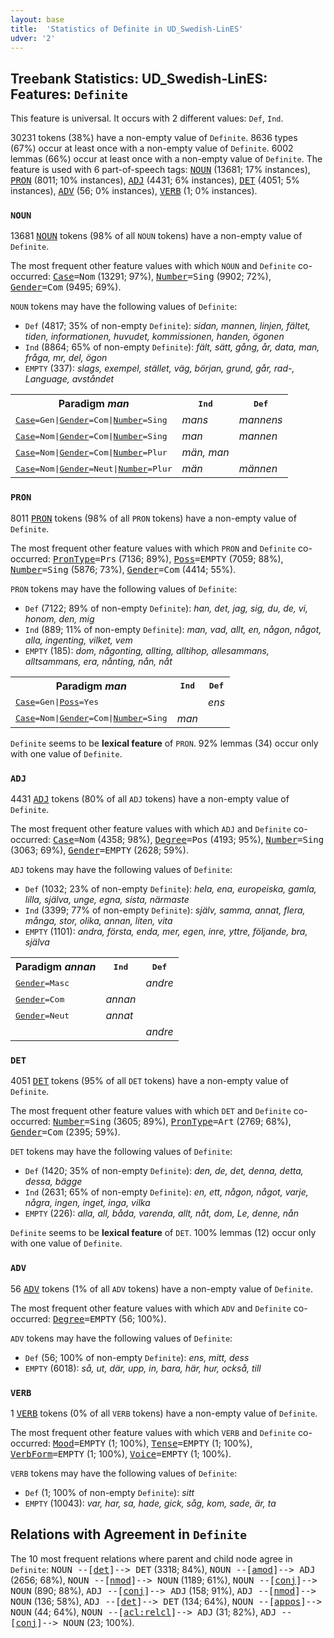 ```yaml
---
layout: base
title:  'Statistics of Definite in UD_Swedish-LinES'
udver: '2'
---
```


## Treebank Statistics: UD_Swedish-LinES: Features: `Definite`

This feature is universal.
It occurs with 2 different values: `Def`, `Ind`.

30231 tokens (38%) have a non-empty value of `Definite`.
8636 types (67%) occur at least once with a non-empty value of `Definite`.
6002 lemmas (66%) occur at least once with a non-empty value of `Definite`.
The feature is used with 6 part-of-speech tags: <tt><a href="sv_lines-pos-NOUN.html">NOUN</a></tt> (13681; 17% instances), <tt><a href="sv_lines-pos-PRON.html">PRON</a></tt> (8011; 10% instances), <tt><a href="sv_lines-pos-ADJ.html">ADJ</a></tt> (4431; 6% instances), <tt><a href="sv_lines-pos-DET.html">DET</a></tt> (4051; 5% instances), <tt><a href="sv_lines-pos-ADV.html">ADV</a></tt> (56; 0% instances), <tt><a href="sv_lines-pos-VERB.html">VERB</a></tt> (1; 0% instances).

### `NOUN`

13681 <tt><a href="sv_lines-pos-NOUN.html">NOUN</a></tt> tokens (98% of all `NOUN` tokens) have a non-empty value of `Definite`.

The most frequent other feature values with which `NOUN` and `Definite` co-occurred: <tt><a href="sv_lines-feat-Case.html">Case</a></tt><tt>=Nom</tt> (13291; 97%), <tt><a href="sv_lines-feat-Number.html">Number</a></tt><tt>=Sing</tt> (9902; 72%), <tt><a href="sv_lines-feat-Gender.html">Gender</a></tt><tt>=Com</tt> (9495; 69%).

`NOUN` tokens may have the following values of `Definite`:

* `Def` (4817; 35% of non-empty `Definite`): <em>sidan, mannen, linjen, fältet, tiden, informationen, huvudet, kommissionen, handen, ögonen</em>
* `Ind` (8864; 65% of non-empty `Definite`): <em>fält, sätt, gång, år, data, man, fråga, mr, del, ögon</em>
* `EMPTY` (337): <em>slags, exempel, stället, väg, början, grund, går, rad-, Language, avståndet</em>

<table>
  <tr><th>Paradigm <i>man</i></th><th><tt>Ind</tt></th><th><tt>Def</tt></th></tr>
  <tr><td><tt><tt><a href="sv_lines-feat-Case.html">Case</a></tt><tt>=Gen</tt>|<tt><a href="sv_lines-feat-Gender.html">Gender</a></tt><tt>=Com</tt>|<tt><a href="sv_lines-feat-Number.html">Number</a></tt><tt>=Sing</tt></tt></td><td><em>mans</em></td><td><em>mannens</em></td></tr>
  <tr><td><tt><tt><a href="sv_lines-feat-Case.html">Case</a></tt><tt>=Nom</tt>|<tt><a href="sv_lines-feat-Gender.html">Gender</a></tt><tt>=Com</tt>|<tt><a href="sv_lines-feat-Number.html">Number</a></tt><tt>=Sing</tt></tt></td><td><em>man</em></td><td><em>mannen</em></td></tr>
  <tr><td><tt><tt><a href="sv_lines-feat-Case.html">Case</a></tt><tt>=Nom</tt>|<tt><a href="sv_lines-feat-Gender.html">Gender</a></tt><tt>=Com</tt>|<tt><a href="sv_lines-feat-Number.html">Number</a></tt><tt>=Plur</tt></tt></td><td><em>män, man</em></td><td></td></tr>
  <tr><td><tt><tt><a href="sv_lines-feat-Case.html">Case</a></tt><tt>=Nom</tt>|<tt><a href="sv_lines-feat-Gender.html">Gender</a></tt><tt>=Neut</tt>|<tt><a href="sv_lines-feat-Number.html">Number</a></tt><tt>=Plur</tt></tt></td><td><em>män</em></td><td><em>männen</em></td></tr>
</table>

### `PRON`

8011 <tt><a href="sv_lines-pos-PRON.html">PRON</a></tt> tokens (98% of all `PRON` tokens) have a non-empty value of `Definite`.

The most frequent other feature values with which `PRON` and `Definite` co-occurred: <tt><a href="sv_lines-feat-PronType.html">PronType</a></tt><tt>=Prs</tt> (7136; 89%), <tt><a href="sv_lines-feat-Poss.html">Poss</a></tt><tt>=EMPTY</tt> (7059; 88%), <tt><a href="sv_lines-feat-Number.html">Number</a></tt><tt>=Sing</tt> (5876; 73%), <tt><a href="sv_lines-feat-Gender.html">Gender</a></tt><tt>=Com</tt> (4414; 55%).

`PRON` tokens may have the following values of `Definite`:

* `Def` (7122; 89% of non-empty `Definite`): <em>han, det, jag, sig, du, de, vi, honom, den, mig</em>
* `Ind` (889; 11% of non-empty `Definite`): <em>man, vad, allt, en, någon, något, alla, ingenting, vilket, vem</em>
* `EMPTY` (185): <em>dom, någonting, allting, alltihop, allesammans, alltsammans, era, nånting, nån, nåt</em>

<table>
  <tr><th>Paradigm <i>man</i></th><th><tt>Ind</tt></th><th><tt>Def</tt></th></tr>
  <tr><td><tt><tt><a href="sv_lines-feat-Case.html">Case</a></tt><tt>=Gen</tt>|<tt><a href="sv_lines-feat-Poss.html">Poss</a></tt><tt>=Yes</tt></tt></td><td></td><td><em>ens</em></td></tr>
  <tr><td><tt><tt><a href="sv_lines-feat-Case.html">Case</a></tt><tt>=Nom</tt>|<tt><a href="sv_lines-feat-Gender.html">Gender</a></tt><tt>=Com</tt>|<tt><a href="sv_lines-feat-Number.html">Number</a></tt><tt>=Sing</tt></tt></td><td><em>man</em></td><td></td></tr>
</table>

`Definite` seems to be **lexical feature** of `PRON`. 92% lemmas (34) occur only with one value of `Definite`.

### `ADJ`

4431 <tt><a href="sv_lines-pos-ADJ.html">ADJ</a></tt> tokens (80% of all `ADJ` tokens) have a non-empty value of `Definite`.

The most frequent other feature values with which `ADJ` and `Definite` co-occurred: <tt><a href="sv_lines-feat-Case.html">Case</a></tt><tt>=Nom</tt> (4358; 98%), <tt><a href="sv_lines-feat-Degree.html">Degree</a></tt><tt>=Pos</tt> (4193; 95%), <tt><a href="sv_lines-feat-Number.html">Number</a></tt><tt>=Sing</tt> (3063; 69%), <tt><a href="sv_lines-feat-Gender.html">Gender</a></tt><tt>=EMPTY</tt> (2628; 59%).

`ADJ` tokens may have the following values of `Definite`:

* `Def` (1032; 23% of non-empty `Definite`): <em>hela, ena, europeiska, gamla, lilla, själva, unge, egna, sista, närmaste</em>
* `Ind` (3399; 77% of non-empty `Definite`): <em>själv, samma, annat, flera, många, stor, olika, annan, liten, vita</em>
* `EMPTY` (1101): <em>andra, första, enda, mer, egen, inre, yttre, följande, bra, själva</em>

<table>
  <tr><th>Paradigm <i>annan</i></th><th><tt>Ind</tt></th><th><tt>Def</tt></th></tr>
  <tr><td><tt><tt><a href="sv_lines-feat-Gender.html">Gender</a></tt><tt>=Masc</tt></tt></td><td></td><td><em>andre</em></td></tr>
  <tr><td><tt><tt><a href="sv_lines-feat-Gender.html">Gender</a></tt><tt>=Com</tt></tt></td><td><em>annan</em></td><td></td></tr>
  <tr><td><tt><tt><a href="sv_lines-feat-Gender.html">Gender</a></tt><tt>=Neut</tt></tt></td><td><em>annat</em></td><td></td></tr>
  <tr><td><tt></tt></td><td></td><td><em>andre</em></td></tr>
</table>

### `DET`

4051 <tt><a href="sv_lines-pos-DET.html">DET</a></tt> tokens (95% of all `DET` tokens) have a non-empty value of `Definite`.

The most frequent other feature values with which `DET` and `Definite` co-occurred: <tt><a href="sv_lines-feat-Number.html">Number</a></tt><tt>=Sing</tt> (3605; 89%), <tt><a href="sv_lines-feat-PronType.html">PronType</a></tt><tt>=Art</tt> (2769; 68%), <tt><a href="sv_lines-feat-Gender.html">Gender</a></tt><tt>=Com</tt> (2395; 59%).

`DET` tokens may have the following values of `Definite`:

* `Def` (1420; 35% of non-empty `Definite`): <em>den, de, det, denna, detta, dessa, bägge</em>
* `Ind` (2631; 65% of non-empty `Definite`): <em>en, ett, någon, något, varje, några, ingen, inget, inga, vilka</em>
* `EMPTY` (226): <em>alla, all, båda, varenda, allt, nåt, dom, Le, denne, nån</em>

`Definite` seems to be **lexical feature** of `DET`. 100% lemmas (12) occur only with one value of `Definite`.

### `ADV`

56 <tt><a href="sv_lines-pos-ADV.html">ADV</a></tt> tokens (1% of all `ADV` tokens) have a non-empty value of `Definite`.

The most frequent other feature values with which `ADV` and `Definite` co-occurred: <tt><a href="sv_lines-feat-Degree.html">Degree</a></tt><tt>=EMPTY</tt> (56; 100%).

`ADV` tokens may have the following values of `Definite`:

* `Def` (56; 100% of non-empty `Definite`): <em>ens, mitt, dess</em>
* `EMPTY` (6018): <em>så, ut, där, upp, in, bara, här, hur, också, till</em>

### `VERB`

1 <tt><a href="sv_lines-pos-VERB.html">VERB</a></tt> tokens (0% of all `VERB` tokens) have a non-empty value of `Definite`.

The most frequent other feature values with which `VERB` and `Definite` co-occurred: <tt><a href="sv_lines-feat-Mood.html">Mood</a></tt><tt>=EMPTY</tt> (1; 100%), <tt><a href="sv_lines-feat-Tense.html">Tense</a></tt><tt>=EMPTY</tt> (1; 100%), <tt><a href="sv_lines-feat-VerbForm.html">VerbForm</a></tt><tt>=EMPTY</tt> (1; 100%), <tt><a href="sv_lines-feat-Voice.html">Voice</a></tt><tt>=EMPTY</tt> (1; 100%).

`VERB` tokens may have the following values of `Definite`:

* `Def` (1; 100% of non-empty `Definite`): <em>sitt</em>
* `EMPTY` (10043): <em>var, har, sa, hade, gick, såg, kom, sade, är, ta</em>

## Relations with Agreement in `Definite`

The 10 most frequent relations where parent and child node agree in `Definite`:
<tt>NOUN --[<tt><a href="sv_lines-dep-det.html">det</a></tt>]--> DET</tt> (3318; 84%),
<tt>NOUN --[<tt><a href="sv_lines-dep-amod.html">amod</a></tt>]--> ADJ</tt> (2656; 68%),
<tt>NOUN --[<tt><a href="sv_lines-dep-nmod.html">nmod</a></tt>]--> NOUN</tt> (1189; 61%),
<tt>NOUN --[<tt><a href="sv_lines-dep-conj.html">conj</a></tt>]--> NOUN</tt> (890; 88%),
<tt>ADJ --[<tt><a href="sv_lines-dep-conj.html">conj</a></tt>]--> ADJ</tt> (158; 91%),
<tt>ADJ --[<tt><a href="sv_lines-dep-nmod.html">nmod</a></tt>]--> NOUN</tt> (136; 58%),
<tt>ADJ --[<tt><a href="sv_lines-dep-det.html">det</a></tt>]--> DET</tt> (134; 64%),
<tt>NOUN --[<tt><a href="sv_lines-dep-appos.html">appos</a></tt>]--> NOUN</tt> (44; 64%),
<tt>NOUN --[<tt><a href="sv_lines-dep-acl-relcl.html">acl:relcl</a></tt>]--> ADJ</tt> (31; 82%),
<tt>ADJ --[<tt><a href="sv_lines-dep-conj.html">conj</a></tt>]--> NOUN</tt> (23; 100%).

